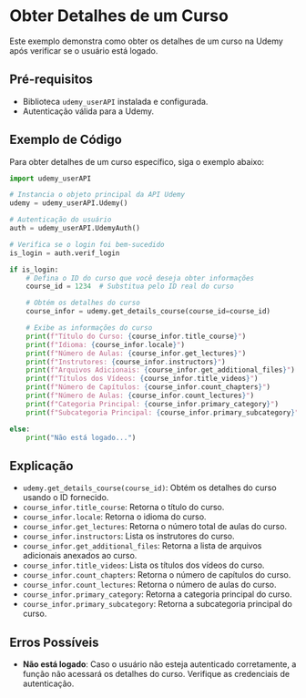 # Obter Detalhes de um Curso

Este exemplo demonstra como obter os detalhes de um curso na Udemy após verificar se o usuário está logado.

## Pré-requisitos

- Biblioteca `udemy_userAPI` instalada e configurada.
- Autenticação válida para a Udemy.

## Exemplo de Código

Para obter detalhes de um curso específico, siga o exemplo abaixo:

```python
import udemy_userAPI

# Instancia o objeto principal da API Udemy
udemy = udemy_userAPI.Udemy()

# Autenticação do usuário
auth = udemy_userAPI.UdemyAuth()

# Verifica se o login foi bem-sucedido
is_login = auth.verif_login

if is_login:
    # Defina o ID do curso que você deseja obter informações
    course_id = 1234  # Substitua pelo ID real do curso

    # Obtém os detalhes do curso
    course_infor = udemy.get_details_course(course_id=course_id)

    # Exibe as informações do curso
    print(f"Título do Curso: {course_infor.title_course}")
    print(f"Idioma: {course_infor.locale}")
    print(f"Número de Aulas: {course_infor.get_lectures}")
    print(f"Instrutores: {course_infor.instructors}")
    print(f"Arquivos Adicionais: {course_infor.get_additional_files}")
    print(f"Títulos dos Vídeos: {course_infor.title_videos}")
    print(f"Número de Capítulos: {course_infor.count_chapters}")
    print(f"Número de Aulas: {course_infor.count_lectures}")
    print(f"Categoria Principal: {course_infor.primary_category}")
    print(f"Subcategoria Principal: {course_infor.primary_subcategory}")

else:
    print("Não está logado...")
```

## Explicação

- `udemy.get_details_course(course_id)`: Obtém os detalhes do curso usando o ID fornecido.
- `course_infor.title_course`: Retorna o título do curso.
- `course_infor.locale`: Retorna o idioma do curso.
- `course_infor.get_lectures`: Retorna o número total de aulas do curso.
- `course_infor.instructors`: Lista os instrutores do curso.
- `course_infor.get_additional_files`: Retorna a lista de arquivos adicionais anexados ao curso.
- `course_infor.title_videos`: Lista os títulos dos vídeos do curso.
- `course_infor.count_chapters`: Retorna o número de capítulos do curso.
- `course_infor.count_lectures`: Retorna o número de aulas do curso.
- `course_infor.primary_category`: Retorna a categoria principal do curso.
- `course_infor.primary_subcategory`: Retorna a subcategoria principal do curso.

## Erros Possíveis

- **Não está logado**: Caso o usuário não esteja autenticado corretamente, a função não acessará os detalhes do curso. Verifique as credenciais de autenticação.
